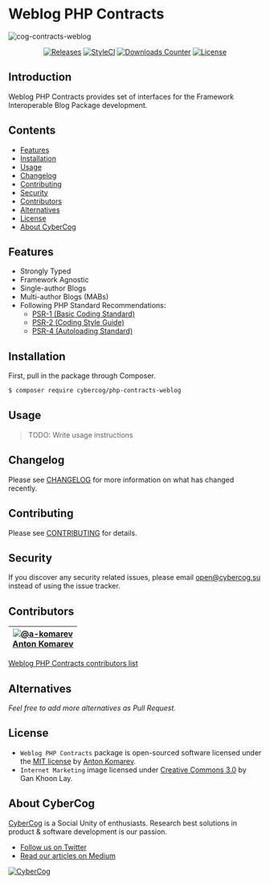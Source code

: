 # Weblog PHP Contracts

![cog-contracts-weblog](https://user-images.githubusercontent.com/1849174/38336794-bd7bd996-386b-11e8-861d-d837d126bd50.png)

<p align="center">
<a href="https://github.com/cybercog/contracts-weblog/releases"><img src="https://img.shields.io/github/release/cybercog/contracts-weblog.svg?style=flat-square" alt="Releases"></a>
<a href="https://styleci.io/repos/128128714"><img src="https://styleci.io/repos/128128714/shield" alt="StyleCI"></a>
<a href="https://packagist.org/packages/cybercog/contracts-weblog"><img src="https://img.shields.io/packagist/dt/cybercog/contracts-weblog.svg?style=flat-square" alt="Downloads Counter"></a>
<a href="https://github.com/cybercog/contracts-weblog/blob/master/LICENSE"><img src="https://img.shields.io/github/license/cybercog/contracts-weblog.svg?style=flat-square" alt="License"></a>
</p>

## Introduction

Weblog PHP Contracts provides set of interfaces for the Framework Interoperable Blog Package development.

## Contents

- [Features](#features)
- [Installation](#installation)
- [Usage](#usage)
- [Changelog](#changelog)
- [Contributing](#contributing)
- [Security](#security)
- [Contributors](#contributors)
- [Alternatives](#alternatives)
- [License](#license)
- [About CyberCog](#about-cybercog)

## Features

- Strongly Typed
- Framework Agnostic
- Single-author Blogs
- Multi-author Blogs (MABs)
- Following PHP Standard Recommendations:
  - [PSR-1 (Basic Coding Standard)](http://www.php-fig.org/psr/psr-1/)
  - [PSR-2 (Coding Style Guide)](http://www.php-fig.org/psr/psr-2/)
  - [PSR-4 (Autoloading Standard)](http://www.php-fig.org/psr/psr-4/)

## Installation

First, pull in the package through Composer.

```sh
$ composer require cybercog/php-contracts-weblog
```

## Usage

> TODO: Write usage instructions

## Changelog

Please see [CHANGELOG](CHANGELOG.md) for more information on what has changed recently.

## Contributing

Please see [CONTRIBUTING](CONTRIBUTING.md) for details.

## Security

If you discover any security related issues, please email open@cybercog.su instead of using the issue tracker.

## Contributors

| <a href="https://github.com/a-komarev">![@a-komarev](https://avatars.githubusercontent.com/u/1849174?s=110)<br />Anton Komarev</a> |  
| :---: |

[Weblog PHP Contracts contributors list](../../contributors)

## Alternatives

*Feel free to add more alternatives as Pull Request.*

## License

- `Weblog PHP Contracts` package is open-sourced software licensed under the [MIT license](LICENSE) by [Anton Komarev](https://github.com/a-komarev).
- `Internet Marketing` image licensed under [Creative Commons 3.0](https://creativecommons.org/licenses/by/3.0/us/) by Gan Khoon Lay.

## About CyberCog

[CyberCog](http://www.cybercog.ru) is a Social Unity of enthusiasts. Research best solutions in product & software development is our passion.

- [Follow us on Twitter](https://twitter.com/cybercog)
- [Read our articles on Medium](https://medium.com/cybercog)

<a href="http://cybercog.ru"><img src="https://cloud.githubusercontent.com/assets/1849174/18418932/e9edb390-7860-11e6-8a43-aa3fad524664.png" alt="CyberCog"></a>
